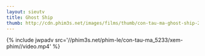 ```yaml
---
layout: sieutv
title: Ghost Ship
thumb: http://cdn.phim3s.net/images/films/thumb/con-tau-ma-ghost-ship-2002.jpg
---
```

{% include jwpadv src='//phim3s.net/phim-le/con-tau-ma_5233/xem-phim//video.mp4' %}